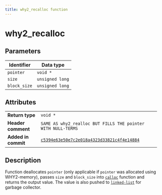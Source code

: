 ```yaml
---
title: why2_recalloc function
---
```


<!--
This is part of WHY2
Copyright (C) 2022 Václav Šmejkal

This program is free software: you can redistribute it and/or modify
it under the terms of the GNU General Public License as published by
the Free Software Foundation, either version 3 of the License, or
(at your option) any later version.

This program is distributed in the hope that it will be useful,
but WITHOUT ANY WARRANTY; without even the implied warranty of
MERCHANTABILITY or FITNESS FOR A PARTICULAR PURPOSE.  See the
GNU General Public License for more details.

You should have received a copy of the GNU General Public License
along with this program.  If not, see <https://www.gnu.org/licenses/>.
-->

# why2_recalloc

## Parameters

| Identifier   | Data type       |
| ------------ | --------------- |
| `pointer`    | `void *`        |
| `size`       | `unsigned long` |
| `block_size` | `unsigned long` |

## Attributes

|                     |                                                              |
| ------------------  | ------------------------------------------------------------ |
| **Return type**     | `void *`                                                     |
| **Header comment**  | `SAME AS why2_realloc BUT FILLS THE pointer WITH NULL-TERMS` |
| **Added in commit** | [`c5394e63e50e7c2e018a4323d33821c4f4e14884`](https://github.com/ENGO150/WHY2/commit/c5394e63e50e7c2e018a4323d33821c4f4e14884) |

## Description

Function deallocates `pointer` (only applicable if `pointer` was allocated using WHY2-memory), passes `size` and `block_size` into [`calloc`](https://linux.die.net/man/3/calloc) function and returns the output value. The value is also pushed to [`linked-list`](../../../../types/core/llist/why2_list_t) for garbage collector.